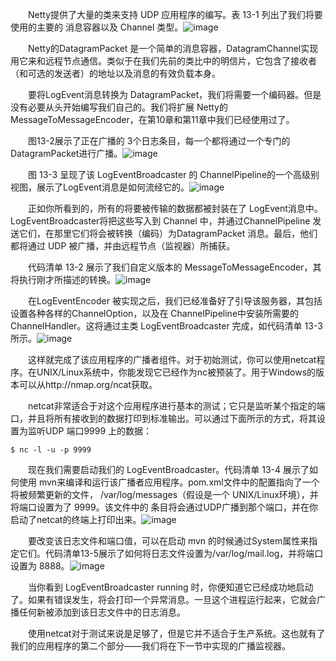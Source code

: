 &emsp;&emsp;Netty提供了大量的类来支持 UDP 应用程序的编写。表 13-1 列出了我们将要使用的主要的
消息容器以及 Channel 类型。![image](http://img.blog.csdn.net/20160426172539657?watermark/2/text/aHR0cDovL2Jsb2cuY3Nkbi5uZXQv/font/5a6L5L2T/fontsize/400/fill/I0JBQkFCMA==/dissolve/70/gravity/Center)

&emsp;&emsp;Netty的DatagramPacket 是一个简单的消息容器，DatagramChannel实现用它来和远程节点通信。类似于在我们先前的类比中的明信片，它包含了接收者（和可选的发送者）的地址以及消息的有效负载本身。

&emsp;&emsp;要将LogEvent消息转换为 DatagramPacket，我们将需要一个编码器。但是没有必要从头开始编写我们自己的。我们将扩展 Netty的MessageToMessageEncoder，在第10章和第11章中我们已经使用过了。

&emsp;&emsp;图13-2展示了正在广播的 3个日志条目，每一个都将通过一个专门的DatagramPacket进行广播。![image](http://img.blog.csdn.net/20160426173519824?watermark/2/text/aHR0cDovL2Jsb2cuY3Nkbi5uZXQv/font/5a6L5L2T/fontsize/400/fill/I0JBQkFCMA==/dissolve/70/gravity/Center)

&emsp;&emsp;图 13-3 呈现了该 LogEventBroadcaster 的 ChannelPipeline的一个高级别视图，展示了LogEvent消息是如何流经它的。![image](http://img.blog.csdn.net/20160426173556437?watermark/2/text/aHR0cDovL2Jsb2cuY3Nkbi5uZXQv/font/5a6L5L2T/fontsize/400/fill/I0JBQkFCMA==/dissolve/70/gravity/Center)

&emsp;&emsp;正如你所看到的，所有的将要被传输的数据都被封装在了 LogEvent消息中。LogEventBroadcaster将把这些写入到 Channel 中，并通过ChannelPipeline 发送它们，在那里它们将会被转换（编码）为DatagramPacket 消息。最后，他们都将通过 UDP 被广播，并由远程节点（监视器）所捕获。

&emsp;&emsp;代码清单 13-2 展示了我们自定义版本的 MessageToMessageEncoder，其将执行刚才所描述的转换。![image](http://img.blog.csdn.net/20160426174759671?watermark/2/text/aHR0cDovL2Jsb2cuY3Nkbi5uZXQv/font/5a6L5L2T/fontsize/400/fill/I0JBQkFCMA==/dissolve/70/gravity/Center)

&emsp;&emsp;在LogEventEncoder 被实现之后，我们已经准备好了引导该服务器，其包括设置各种各样的ChannelOption，以及在 ChannelPipeline中安装所需要的 ChannelHandler。这将通过主类 LogEventBroadcaster 完成，如代码清单 13-3 所示。![image](http://img.blog.csdn.net/20160426175138783?watermark/2/text/aHR0cDovL2Jsb2cuY3Nkbi5uZXQv/font/5a6L5L2T/fontsize/400/fill/I0JBQkFCMA==/dissolve/70/gravity/Center)

&emsp;&emsp;这样就完成了该应用程序的广播者组件。对于初始测试，你可以使用netcat程序。在UNIX/Linux系统中，你能发现它已经作为nc被预装了。用于Windows的版本可以从http://nmap.org/ncat获取。

&emsp;&emsp;netcat非常适合于对这个应用程序进行基本的测试；它只是监听某个指定的端口，并且将所有接收到的数据打印到标准输出。可以通过下面所示的方式，将其设置为监听UDP 端口9999 上的数据：
```
$ nc -l -u -p 9999
```
&emsp;&emsp;现在我们需要启动我们的 LogEventBroadcaster。代码清单 13-4 展示了如何使用 mvn来编译和运行该广播者应用程序。pom.xml文件中的配置指向了一个将被频繁更新的文件，
/var/log/messages（假设是一个 UNIX/Linux环境），并将端口设置为了 9999。该文件中的
条目将会通过UDP广播到那个端口，并在你启动了netcat的终端上打印出来。![image](http://img.blog.csdn.net/20160427093044989?watermark/2/text/aHR0cDovL2Jsb2cuY3Nkbi5uZXQv/font/5a6L5L2T/fontsize/400/fill/I0JBQkFCMA==/dissolve/70/gravity/Center)

&emsp;&emsp;要改变该日志文件和端口值，可以在启动 mvn 的时候通过System属性来指定它们。代码清单13-5展示了如何将日志文件设置为/var/log/mail.log，并将端口设置为 8888。![image](http://img.blog.csdn.net/20160427093250289?watermark/2/text/aHR0cDovL2Jsb2cuY3Nkbi5uZXQv/font/5a6L5L2T/fontsize/400/fill/I0JBQkFCMA==/dissolve/70/gravity/Center)

&emsp;&emsp;当你看到 LogEventBroadcaster running 时，你便知道它已经成功地启动了。如果有错误发生，将会打印一个异常消息。一旦这个进程运行起来，它就会广播任何新被添加到该日志文件中的日志消息。

&emsp;&emsp;使用netcat对于测试来说是足够了，但是它并不适合于生产系统。这也就有了我们的应用程序的第二个部分——我们将在下一节中实现的广播监视器。